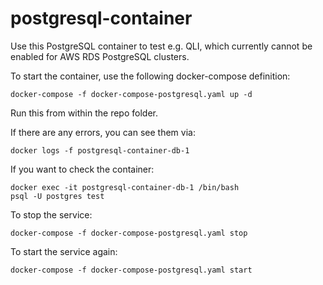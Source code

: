 # postgresql-container


Use this PostgreSQL container to test e.g. QLI, which currently cannot be enabled for AWS RDS PostgreSQL clusters.

To start the container, use the following docker-compose definition:

```
docker-compose -f docker-compose-postgresql.yaml up -d
```

Run this from within the repo folder.

If there are any errors, you can see them via:

```
docker logs -f postgresql-container-db-1
```

If you want to check the container:

```
docker exec -it postgresql-container-db-1 /bin/bash
psql -U postgres test
```

To stop the service:

```
docker-compose -f docker-compose-postgresql.yaml stop
```

To start the service again:

```
docker-compose -f docker-compose-postgresql.yaml start
```

